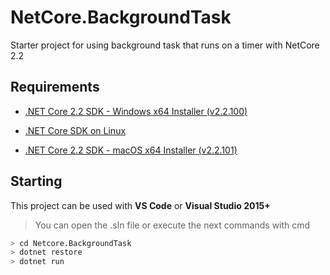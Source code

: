 # NetCore.BackgroundTask
Starter project for using background task that runs on a timer with NetCore 2.2

## Requirements

- [.NET Core 2.2 SDK - Windows x64 Installer (v2.2.100)](https://dotnet.microsoft.com/download/thank-you/dotnet-sdk-2.2.100-windows-x64-installer)

- [.NET Core SDK on Linux](https://dotnet.microsoft.com/download/linux-package-manager/rhel/sdk-current)

- [.NET Core 2.2 SDK - macOS x64 Installer (v2.2.101)](https://dotnet.microsoft.com/download/thank-you/dotnet-sdk-2.2.101-macos-x64-installer)

## Starting


This project can be used with **VS Code** or **Visual Studio 2015+**

>You can open the .sln file or execute the next commands with cmd

```bash
> cd Netcore.BackgroundTask
> dotnet restore
> dotnet run
```



